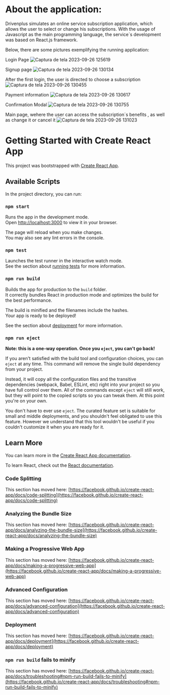# About the application:
Drivenplus simulates an online service subscription application, which allows the user to select or change his subscriptions. With the usage of Javascript as the main programming language, the service´s development was based on React.js framework. 

Below, there are some pictures exemplifying the running application:

Login Page
![Captura de tela 2023-09-26 125619](https://github.com/tiagoalexandrecs/Drivenplus/assets/122137155/c6c6a48a-1477-4ed4-8624-625a51dc6ff3)

Signup page
![Captura de tela 2023-09-26 130134](https://github.com/tiagoalexandrecs/Drivenplus/assets/122137155/4654921c-5bfe-4fb6-aa00-f7fa3e7feadd)


After the first login, the user is directed to choose a subscription
![Captura de tela 2023-09-26 130455](https://github.com/tiagoalexandrecs/Drivenplus/assets/122137155/2a5301ca-405b-4563-99f7-013fa72c1be5)


Payment information
![Captura de tela 2023-09-26 130617](https://github.com/tiagoalexandrecs/Drivenplus/assets/122137155/8cbf12d8-da7c-4bfa-b121-c97eb176a593)


Confirmation Modal
![Captura de tela 2023-09-26 130755](https://github.com/tiagoalexandrecs/Drivenplus/assets/122137155/78d01255-08ea-4210-9918-5a9db7f0aef6)


Main page, wehere the user can access the subscription´s benefits , as well as change it or cancel it
![Captura de tela 2023-09-26 131023](https://github.com/tiagoalexandrecs/Drivenplus/assets/122137155/2a8c8c9b-7afa-4c5b-890d-8484895e10d2)







# Getting Started with Create React App

This project was bootstrapped with [Create React App](https://github.com/facebook/create-react-app).

## Available Scripts

In the project directory, you can run:

### `npm start`

Runs the app in the development mode.\
Open [http://localhost:3000](http://localhost:3000) to view it in your browser.

The page will reload when you make changes.\
You may also see any lint errors in the console.

### `npm test`

Launches the test runner in the interactive watch mode.\
See the section about [running tests](https://facebook.github.io/create-react-app/docs/running-tests) for more information.

### `npm run build`

Builds the app for production to the `build` folder.\
It correctly bundles React in production mode and optimizes the build for the best performance.

The build is minified and the filenames include the hashes.\
Your app is ready to be deployed!

See the section about [deployment](https://facebook.github.io/create-react-app/docs/deployment) for more information.

### `npm run eject`

**Note: this is a one-way operation. Once you `eject`, you can't go back!**

If you aren't satisfied with the build tool and configuration choices, you can `eject` at any time. This command will remove the single build dependency from your project.

Instead, it will copy all the configuration files and the transitive dependencies (webpack, Babel, ESLint, etc) right into your project so you have full control over them. All of the commands except `eject` will still work, but they will point to the copied scripts so you can tweak them. At this point you're on your own.

You don't have to ever use `eject`. The curated feature set is suitable for small and middle deployments, and you shouldn't feel obligated to use this feature. However we understand that this tool wouldn't be useful if you couldn't customize it when you are ready for it.

## Learn More

You can learn more in the [Create React App documentation](https://facebook.github.io/create-react-app/docs/getting-started).

To learn React, check out the [React documentation](https://reactjs.org/).

### Code Splitting

This section has moved here: [https://facebook.github.io/create-react-app/docs/code-splitting](https://facebook.github.io/create-react-app/docs/code-splitting)

### Analyzing the Bundle Size

This section has moved here: [https://facebook.github.io/create-react-app/docs/analyzing-the-bundle-size](https://facebook.github.io/create-react-app/docs/analyzing-the-bundle-size)

### Making a Progressive Web App

This section has moved here: [https://facebook.github.io/create-react-app/docs/making-a-progressive-web-app](https://facebook.github.io/create-react-app/docs/making-a-progressive-web-app)

### Advanced Configuration

This section has moved here: [https://facebook.github.io/create-react-app/docs/advanced-configuration](https://facebook.github.io/create-react-app/docs/advanced-configuration)

### Deployment

This section has moved here: [https://facebook.github.io/create-react-app/docs/deployment](https://facebook.github.io/create-react-app/docs/deployment)

### `npm run build` fails to minify

This section has moved here: [https://facebook.github.io/create-react-app/docs/troubleshooting#npm-run-build-fails-to-minify](https://facebook.github.io/create-react-app/docs/troubleshooting#npm-run-build-fails-to-minify)
